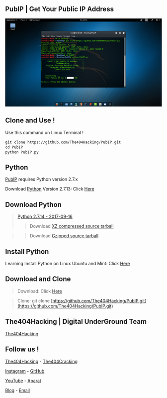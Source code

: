 ## PubIP | Get Your Public IP Address

![PubIP](Screenshot.png?raw=true "PubIP")


## Clone and Use !
Use this command on Linux Terminal !
```
git clone https://github.com/The404Hacking/PubIP.git
cd PubIP
python PubIP.py
```

## Python
[PubIP](https://github.com/The404Hacking/PubIP/) requires Python version 2.7.x

Download [Python](https://python.org) Version 2.7.13: Click [Here](https://www.python.org/ftp/python/2.7.13/Python-2.7.13.tgz)


## Download Python
> [Python 2.7.14 - 2017-09-16](https://www.python.org/downloads/release/python-2714/)
>> Download [XZ compressed source tarball](https://www.python.org/ftp/python/2.7.14/Python-2.7.14.tar.xz)

>> Download [Gzipped source tarball](https://www.python.org/ftp/python/2.7.14/Python-2.7.14.tgz)


## Install Python
Learning Install Python on Linux Ubuntu and Mint: Click [Here](https://tecadmin.net/install-python-2-7-on-ubuntu-and-linuxmint/)



## Download and Clone
> Download: Click [Here](https://github.com/The404Hacking/PubIP/archive/master.zip)

> Clone: git clone [https://github.com/The404Hacking/PubIP.git](https://github.com/The404Hacking/PubIP.git)

## The404Hacking | Digital UnderGround Team
[The404Hacking](https://T.me/The404Hacking)

## Follow us !
[The404Hacking](https://T.me/The404Hacking) - [The404Cracking](https://T.me/The404Cracking)

[Instagram](https://instagram.com/The404Hacking) - [GitHub](https://github.com/The404Hacking)

[YouTube](http://yon.ir/youtube404) - [Aparat](http://www.aparat.com/The404Hacking)

[Blog](http://the404hacking.blogsky.com) - [Email](mailto:The404Hacking.Team@Gmail.Com)

